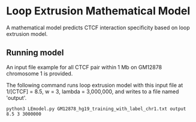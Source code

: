# Loop Extrusion Mathematical Model
A mathematical model predicts CTCF interaction specificity based on loop extrusion model.

## Running model
An input file example for all CTCF pair within 1 Mb on GM12878 chromosome 1 is provided.

The following command runs loop extrusion model with this input file at 1/[CTCF] = 8.5, w = 3, lambda = 3,000,000, and writes to a file named 'output'.

    python3 LEmodel.py GM12878_hg19_training_with_label_chr1.txt output 8.5 3 3000000


